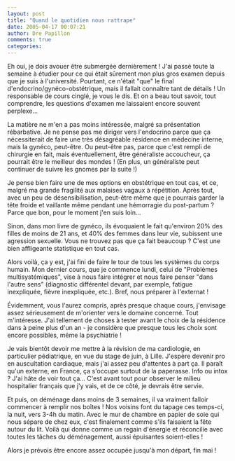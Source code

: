 ```yaml
---
layout: post
title: "Quand le quotidien nous rattrape"
date: 2005-04-17 00:07:21
author: Dre Papillon
comments: true
categories: 
---
```



Eh oui, je dois avouer être submergée dernièrement !  J'ai passé toute la semaine à étudier pour ce qui était sûrement mon plus gros examen depuis que je suis à l'université.  Pourtant, ce n'était "que" le final d'endocrino/gynéco-obstétrique, mais il fallait connaître tant de détails !  Un responsable de cours cinglé, je vous le dis.  Et on a beau tout savoir, tout comprendre, les questions d'examen me laissaient encore souvent perplexe...

La matière ne m'en a pas moins intéressée, malgré sa présentation rébarbative.  Je ne pense pas me diriger vers l'endocrino parce que ça nécessiterait de faire une très désagréable résidence en médecine interne, mais la gynéco, peut-être.  Ou peut-être pas, parce que c'est rempli de chirurgie en fait, mais éventuellement, être généraliste accoucheur, ça pourrait être le meilleur des mondes !  (En plus, un généraliste peut continuer de suivre les gnomes par la suite !)

Je pense bien faire une de mes options en obstétrique en tout cas, et ce, malgré ma grande fragilité aux malaises vagaux à répétition.  Après tout, avec un peu de désensibilisation, peut-être même que je pourrais garder la tête froide et vaillante même pendant une hémorragie du post-partum ?  Parce que bon, pour le moment j'en suis loin...

Sinon, dans mon livre de gynéco, ils évoquaient le fait qu'environ 20% des filles de moins de 21 ans, et 40% des femmes dans leur vie, subissent une agression sexuelle.  Vous ne trouvez pas que ça fait beaucoup ?  C'est une bien affligeante statistique en tout cas.

Alors voilà, ça y est, j'ai fini de faire le tour de tous les systèmes du corps humain.  Mon dernier cours, que je commence lundi, celui de "Problèmes multisystémiques", vise à nous faire intégrer et nous faire penser "dans l'autre sens" (diagnostic différentel devant, par exemple, fatigue inexpliquée, fièvre inexpliquée, etc.).  Bref, nous préparer à l'externat !

Évidemment, vous l'aurez compris, après presque chaque cours, j'envisage assez sérieusement de m'orienter vers le domaine concerné.  Tout m'intéresse.  J'ai tellement de choses à tester avant le choix de la résidence dans à peine plus d'un an - je considère que presque tous les choix sont encore possibles, même la psychiatrie !

Je vais bientôt devoir me mettre à la révision de ma cardiologie, en particulier pédiatrique, en vue du stage de juin, à Lille.  J'espère devenir pro en auscultation cardiaque, mais j'ai assez peu d'attentes à part ça.  Il paraît qu'un externe, en France, ça s'occupe surtout de la paperasse.  Info ou intox ?  J'ai hâte de voir tout ça...  C'est avant tout pour observer le milieu hospitalier français que j'y vais, et de ce côté, je devrais être servie.

Et puis, on déménage dans moins de 3 semaines, il va vraiment falloir commencer à remplir nos boîtes !  Nos voisins font du tapage ces temps-ci, la nuit, vers 3-4h du matin.  Avec le mur de chambre en papier de soie qui nous sépare de chez eux, c'est finalement comme s'ils faisaient la fête autour du lit.  Voilà qui donne comme un regain d'énergie et réconcilie avec toutes les tâches du déménagement, aussi épuisantes soient-elles !

Alors je prévois être encore assez occupée jusqu'à mon départ, fin mai !